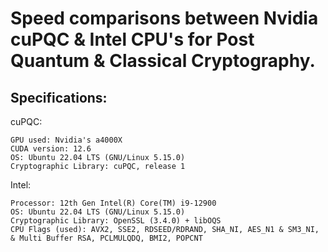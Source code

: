 # Speed comparisons between Nvidia cuPQC & Intel CPU's for Post Quantum & Classical Cryptography.

## Specifications:
cuPQC:
```
GPU used: Nvidia's a4000X
CUDA version: 12.6
OS: Ubuntu 22.04 LTS (GNU/Linux 5.15.0)
Cryptographic Library: cuPQC, release 1
```
Intel:
```
Processor: 12th Gen Intel(R) Core(TM) i9-12900
OS: Ubuntu 22.04 LTS (GNU/Linux 5.15.0)
Cryptographic Library: OpenSSL (3.4.0) + libOQS
CPU Flags (used): AVX2, SSE2, RDSEED/RDRAND, SHA_NI, AES_N1 & SM3_NI, & Multi Buffer RSA, PCLMULQDQ, BMI2, POPCNT
```
